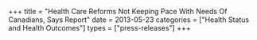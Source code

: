 +++
title = "Health Care Reforms Not Keeping Pace With Needs Of Canadians, Says Report"
date = 2013-05-23
categories = ["Health Status and Health Outcomes"]
types = ["press-releases"]
+++

